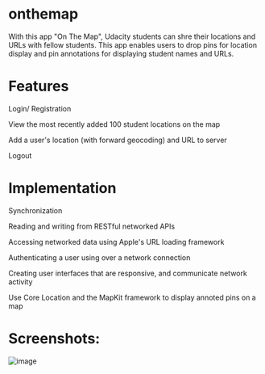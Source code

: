 # onthemap

With this app "On The Map", Udacity students can shre their locations and URLs with fellow students. 
This app enables users to drop pins for location display and pin annotations for displaying student names and URLs.

# Features
Login/ Registration

View the most recently added 100 student locations on the map

Add a user's location (with forward geocoding) and URL to server

Logout

# Implementation

Synchronization

Reading and writing from RESTful networked APIs

Accessing networked data using Apple's URL loading framework

Authenticating a user using over a network connection

Creating user interfaces that are responsive, and communicate network activity

Use Core Location and the MapKit framework to display annoted pins on a map

# Screenshots:
![image](https://cloud.githubusercontent.com/assets/13814618/25828560/acb19a4e-3405-11e7-9cbd-988a13877cb7.png)
